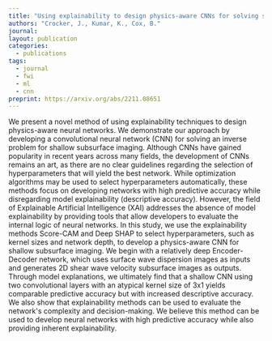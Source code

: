 ```yaml
---
title: "Using explainability to design physics-aware CNNs for solving subsurface inverse problems "
authors: "Crocker, J., Kumar, K., Cox, B."
journal: 
layout: publication
categories: 
  - publications
tags:
  - journal
  - fwi
  - ml
  - cnn
preprint: https://arxiv.org/abs/2211.08651
---
```


We present a novel method of using explainability techniques to design physics-aware neural networks. We demonstrate our approach by developing a convolutional neural network (CNN) for solving an inverse problem for shallow subsurface imaging. Although CNNs have gained popularity in recent years across many fields, the development of CNNs remains an art, as there are no clear guidelines regarding the selection of hyperparameters that will yield the best network. While optimization algorithms may be used to select hyperparameters automatically, these methods focus on developing networks with high predictive accuracy while disregarding model explainability (descriptive accuracy). However, the field of Explainable Artificial Intelligence (XAI) addresses the absence of model explainability by providing tools that allow developers to evaluate the internal logic of neural networks. In this study, we use the explainability methods Score-CAM and Deep SHAP to select hyperparameters, such as kernel sizes and network depth, to develop a physics-aware CNN for shallow subsurface imaging. We begin with a relatively deep Encoder-Decoder network, which uses surface wave dispersion images as inputs and generates 2D shear wave velocity subsurface images as outputs. Through model explanations, we ultimately find that a shallow CNN using two convolutional layers with an atypical kernel size of 3x1 yields comparable predictive accuracy but with increased descriptive accuracy. We also show that explainability methods can be used to evaluate the network's complexity and decision-making. We believe this method can be used to develop neural networks with high predictive accuracy while also providing inherent explainability.